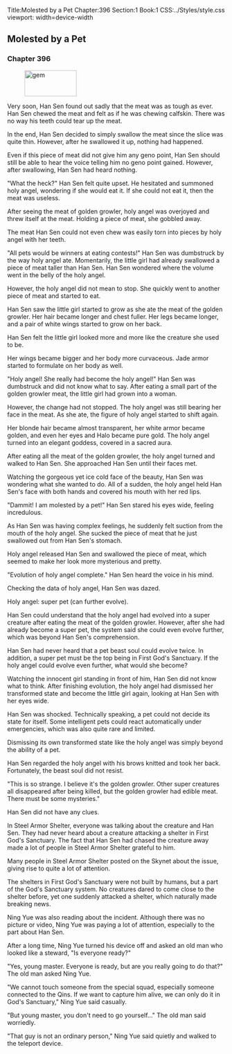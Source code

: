 Title:Molested by a Pet 
Chapter:396 
Section:1 
Book:1 
CSS:../Styles/style.css 
viewport: width=device-width
  
## Molested by a Pet
### Chapter 396 
<figure>
	<img src="../Images/gem.gif" alt="gem" id="gem" width="120" height="60" />
</figure>
  

  
  Very soon, Han Sen found out sadly that the meat was as tough as ever. Han Sen chewed the meat and felt as if he was chewing calfskin. There was no way his teeth could tear up the meat.

In the end, Han Sen decided to simply swallow the meat since the slice was quite thin. However, after he swallowed it up, nothing had happened.

Even if this piece of meat did not give him any geno point, Han Sen should still be able to hear the voice telling him no geno point gained. However, after swallowing, Han Sen had heard nothing.

"What the heck?" Han Sen felt quite upset. He hesitated and summoned holy angel, wondering if she would eat it. If she could not eat it, then the meat was useless.

After seeing the meat of golden growler, holy angel was overjoyed and threw itself at the meat. Holding a piece of meat, she gobbled away.

The meat Han Sen could not even chew was easily torn into pieces by holy angel with her teeth.

"All pets would be winners at eating contests!" Han Sen was dumbstruck by the way holy angel ate. Momentarily, the little girl had already swallowed a piece of meat taller than Han Sen. Han Sen wondered where the volume went in the belly of the holy angel.

However, the holy angel did not mean to stop. She quickly went to another piece of meat and started to eat.

Han Sen saw the little girl started to grow as she ate the meat of the golden growler. Her hair became longer and chest fuller. Her legs became longer, and a pair of white wings started to grow on her back.

Han Sen felt the little girl looked more and more like the creature she used to be.

Her wings became bigger and her body more curvaceous. Jade armor started to formulate on her body as well.

"Holy angel! She really had become the holy angel!" Han Sen was dumbstruck and did not know what to say. After eating a small part of the golden growler meat, the little girl had grown into a woman.

However, the change had not stopped. The holy angel was still bearing her face in the meat. As she ate, the figure of holy angel started to shift again.

Her blonde hair became almost transparent, her white armor became golden, and even her eyes and Halo became pure gold. The holy angel turned into an elegant goddess, covered in a sacred aura.

After eating all the meat of the golden growler, the holy angel turned and walked to Han Sen. She approached Han Sen until their faces met.

Watching the gorgeous yet ice cold face of the beauty, Han Sen was wondering what she wanted to do. All of a sudden, the holy angel held Han Sen's face with both hands and covered his mouth with her red lips.

"Dammit! I am molested by a pet!" Han Sen stared his eyes wide, feeling incredulous.

As Han Sen was having complex feelings, he suddenly felt suction from the mouth of the holy angel. She sucked the piece of meat that he just swallowed out from Han Sen's stomach.

Holy angel released Han Sen and swallowed the piece of meat, which seemed to make her look more mysterious and pretty.

"Evolution of holy angel complete." Han Sen heard the voice in his mind.

Checking the data of holy angel, Han Sen was dazed.

Holy angel: super pet (can further evolve).

Han Sen could understand that the holy angel had evolved into a super creature after eating the meat of the golden growler. However, after she had already become a super pet, the system said she could even evolve further, which was beyond Han Sen's comprehension.

Han Sen had never heard that a pet beast soul could evolve twice. In addition, a super pet must be the top being in First God's Sanctuary. If the holy angel could evolve even further, what would she become?

Watching the innocent girl standing in front of him, Han Sen did not know what to think. After finishing evolution, the holy angel had dismissed her transformed state and become the little girl again, looking at Han Sen with her eyes wide.

Han Sen was shocked. Technically speaking, a pet could not decide its state for itself. Some intelligent pets could react automatically under emergencies, which was also quite rare and limited.

Dismissing its own transformed state like the holy angel was simply beyond the ability of a pet.

Han Sen regarded the holy angel with his brows knitted and took her back. Fortunately, the beast soul did not resist.

"This is so strange. I believe it's the golden growler. Other super creatures all disappeared after being killed, but the golden growler had edible meat. There must be some mysteries."

Han Sen did not have any clues.

In Steel Armor Shelter, everyone was talking about the creature and Han Sen. They had never heard about a creature attacking a shelter in First God's Sanctuary. The fact that Han Sen had chased the creature away made a lot of people in Steel Armor Shelter grateful to him.

Many people in Steel Armor Shelter posted on the Skynet about the issue, giving rise to quite a lot of attention.

The shelters in First God's Sanctuary were not built by humans, but a part of the God's Sanctuary system. No creatures dared to come close to the shelter before, yet one suddenly attacked a shelter, which naturally made breaking news.

Ning Yue was also reading about the incident. Although there was no picture or video, Ning Yue was paying a lot of attention, especially to the part about Han Sen.

After a long time, Ning Yue turned his device off and asked an old man who looked like a steward, "Is everyone ready?"

"Yes, young master. Everyone is ready, but are you really going to do that?" The old man asked Ning Yue.

"We cannot touch someone from the special squad, especially someone connected to the Qins. If we want to capture him alive, we can only do it in God's Sanctuary," Ning Yue said casually.

"But young master, you don't need to go yourself…" The old man said worriedly.

"That guy is not an ordinary person," Ning Yue said quietly and walked to the teleport device.
